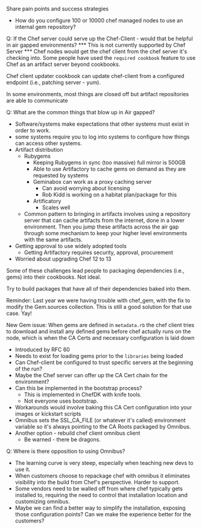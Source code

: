 Share pain points and success strategies

* How do you configure 100 or 10000 chef managed nodes to use an internal gem repository?

Q: If the Chef server could serve up the Chef-Client - would that be helpful in air gapped environments?
*** This is not currently supported by Chef Server ***
Chef nodes would get the chef client from the chef server it's checking into. Some people have used the `required cookbook` feature to use Chef as an artifact server beyond cookbooks. 

Chef client updater cookbook can update chef-client from a configured endpoint (i.e., patching server - yum). 

In some environments, most things are closed off but artifact repositories are able to communicate 

Q: What are the common things that blow up in Air gapped?
* Software/systems make expectations that other systems must exist in order to work. 
* some systems require you to log into systems to configure how things can access other systems.
* Artifact distribution
    * Rubygems
        * Keeping Rubygems in sync (too massive) full mirror is 500GB
        * Able to use Artifactory to cache gems on demand as they are requested by systems
        * Geminabox can work as a proxy caching server
            * Can avoid worrying about licensing
            * Rob Kidd is working on a habitat plan/package for this
        * Artificatory
            * Scales well
    * Common pattern to bringing in artifacts involves using a repository server that can cache artifacts from the internet, done in a lower environment. Then you jump these artifacts across the air gap through some mechanism to keep your higher level environments with the same artifacts. 
* Getting approval to use widely adopted tools
    * Getting Artifactory requires security, approval, procurement
* Worried about upgrading Chef 12 to 13

Some of these challenges lead people to packaging dependencies (i.e., gems) into their cookbooks. Not ideal.

Try to build packages that have all of their dependencies baked into them. 

Reminder: Last year we were having trouble with chef_gem, with the fix to modify the Gem.sources collection. This is still a good solution for that use case. Yay!

New Gem issue:
When gems are defined in `metadata.rb` the chef client tries to download and install any defined gems before chef actually runs on the node, which is when the CA Certs and necessary configuration is laid down 
* Introduced by RFC 60
* Needs to exist for loading gems prior to the `libraries` being loaded
* Can Chef-client be configured to trust specific servers at the beginning of the run?
* Maybe the Chef server can offer up the CA Cert chain for the environment?
* Can this be implemented in the bootstrap process?
    * This is implemented in ChefDK with knife tools. 
    * Not everyone uses bootstrap. 
* Workarounds would involve baking this CA Cert configuration into your images or kickstart scripts
* Omnibus sets the SSL_CA_FILE (or whatever it's called) environment variable so it's always pointing to the CA Roots packaged by Omnibus. 
* Another option - rebuild chef client omnibus client
    * Be warned - there be dragons. 

Q: Where is there opposition to using Omnibus?
* The learning curve is very steep, especially when teaching new devs to use it.
* When customers choose to repackage chef with omnibus it eliminates visibility into the build from Chef's perspective. Harder to support.
* Some vendors need to be walled off from where chef typically gets installed to, requiring the need to control that installation location and customizing omnibus. 
* Maybe we can find a better way to simplify the installation, exposing those configuration points? Can we make the experience better for the customers?
